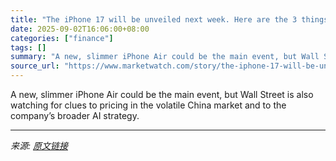```yaml
---
title: "The iPhone 17 will be unveiled next week. Here are the 3 things investors should watch for."
date: 2025-09-02T16:06:00+08:00
categories: ["finance"]
tags: []
summary: "A new, slimmer iPhone Air could be the main event, but Wall Street is also watching for clues to pricing in the volatile China market and to the company’s broader AI strategy."
source_url: "https://www.marketwatch.com/story/the-iphone-17-will-be-unveiled-next-week-here-are-the-3-things-investorsshould-watch-for-ec27b9c3?mod=mw_rss_topstories"
---
```


A new, slimmer iPhone Air could be the main event, but Wall Street is also watching for clues to pricing in the volatile China market and to the company’s broader AI strategy.

---

*来源: [原文链接](https://www.marketwatch.com/story/the-iphone-17-will-be-unveiled-next-week-here-are-the-3-things-investorsshould-watch-for-ec27b9c3?mod=mw_rss_topstories)*

